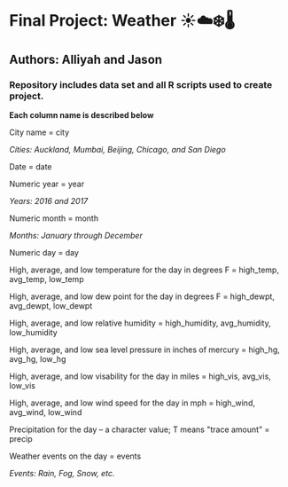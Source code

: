# Final Project: Weather :sunny::cloud::snowflake::thermometer: #
## Authors: Alliyah and Jason ##

### **Repository includes data set and all R scripts used to create project.** ###

**Each column name is described below**

City name = city 
 
   _*Cities:* Auckland, Mumbai, Beijing, Chicago, and San Diego_


Date = date 


Numeric year = year
 
   _*Years:* 2016 and 2017_


Numeric month = month
  
   _*Months:* January through December_


Numeric day = day


High, average, and low temperature for the day in degrees F = high_temp, avg_temp, low_temp 


High, average, and low dew point for the day in degrees F = high_dewpt, avg_dewpt, low_dewpt


High, average, and low relative humidity = high_humidity, avg_humidity, low_humidity


High, average, and low sea level pressure in inches of mercury = high_hg, avg_hg, low_hg 


High, average, and low visability for the day in miles = high_vis, avg_vis, low_vis 


High, average, and low wind speed for the day in mph = high_wind, avg_wind, low_wind


Precipitation for the day – a character value; T means "trace amount" = precip 


Weather events on the day = events
 
   _*Events:* Rain, Fog, Snow, etc._
